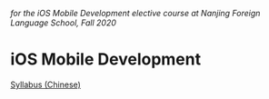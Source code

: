 *for the iOS Mobile Development elective course at Nanjing Foreign Language School, Fall 2020*

# iOS Mobile Development

[Syllabus (Chinese)](syllabus.md)

